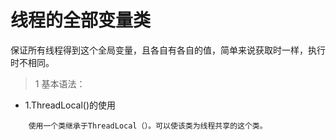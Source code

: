 # 线程的全部变量类
  保证所有线程得到这个全局变量，且各自有各自的值，简单来说获取时一样，执行时不相同。
> 1 基本语法： 

+	1.ThreadLocal()的使用

```
	使用一个类继承于ThreadLocal（）。可以使该类为线程共享的这个类。

```
